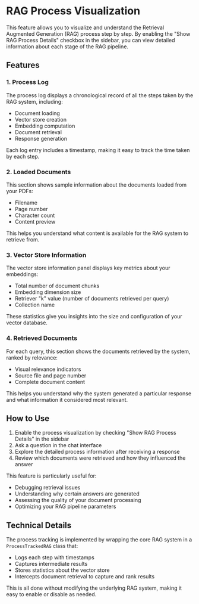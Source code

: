 # RAG Process Visualization

This feature allows you to visualize and understand the Retrieval Augmented Generation (RAG) process step by step. By enabling the "Show RAG Process Details" checkbox in the sidebar, you can view detailed information about each stage of the RAG pipeline.

## Features

### 1. Process Log

The process log displays a chronological record of all the steps taken by the RAG system, including:
- Document loading
- Vector store creation
- Embedding computation
- Document retrieval
- Response generation

Each log entry includes a timestamp, making it easy to track the time taken by each step.

### 2. Loaded Documents

This section shows sample information about the documents loaded from your PDFs:
- Filename
- Page number
- Character count
- Content preview

This helps you understand what content is available for the RAG system to retrieve from.

### 3. Vector Store Information

The vector store information panel displays key metrics about your embeddings:
- Total number of document chunks
- Embedding dimension size
- Retriever "k" value (number of documents retrieved per query)
- Collection name

These statistics give you insights into the size and configuration of your vector database.

### 4. Retrieved Documents

For each query, this section shows the documents retrieved by the system, ranked by relevance:
- Visual relevance indicators
- Source file and page number
- Complete document content

This helps you understand why the system generated a particular response and what information it considered most relevant.

## How to Use

1. Enable the process visualization by checking "Show RAG Process Details" in the sidebar
2. Ask a question in the chat interface
3. Explore the detailed process information after receiving a response
4. Review which documents were retrieved and how they influenced the answer

This feature is particularly useful for:
- Debugging retrieval issues
- Understanding why certain answers are generated
- Assessing the quality of your document processing
- Optimizing your RAG pipeline parameters

## Technical Details

The process tracking is implemented by wrapping the core RAG system in a `ProcessTrackedRAG` class that:
- Logs each step with timestamps
- Captures intermediate results
- Stores statistics about the vector store
- Intercepts document retrieval to capture and rank results

This is all done without modifying the underlying RAG system, making it easy to enable or disable as needed. 